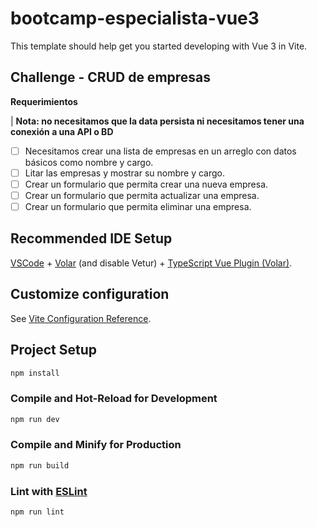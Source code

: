 # bootcamp-especialista-vue3

This template should help get you started developing with Vue 3 in Vite.

## Challenge - CRUD de empresas

**Requerimientos**

| **Nota: no necesitamos que la data persista ni necesitamos tener una conexión a una API o BD**

* [ ] Necesitamos crear una lista de empresas en un arreglo con datos básicos como nombre y cargo.
* [ ] Litar las empresas y mostrar su nombre y cargo.
* [ ] Crear un formulario que permita crear una nueva empresa.
* [ ] Crear un formulario que permita actualizar una empresa.
* [ ] Crear un formulario que permita eliminar una empresa.

## Recommended IDE Setup

[VSCode](https://code.visualstudio.com/) + [Volar](https://marketplace.visualstudio.com/items?itemName=Vue.volar) (and disable Vetur) + [TypeScript Vue Plugin (Volar)](https://marketplace.visualstudio.com/items?itemName=Vue.vscode-typescript-vue-plugin).

## Customize configuration

See [Vite Configuration Reference](https://vitejs.dev/config/).

## Project Setup

```sh
npm install
```

### Compile and Hot-Reload for Development

```sh
npm run dev
```

### Compile and Minify for Production

```sh
npm run build
```

### Lint with [ESLint](https://eslint.org/)

```sh
npm run lint
```
